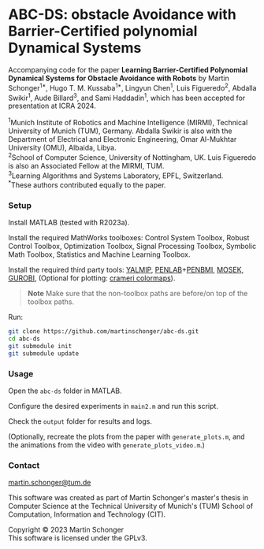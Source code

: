 # ABC-DS: obstacle Avoidance with Barrier-Certified polynomial Dynamical Systems

Accompanying code for the paper **Learning Barrier-Certified Polynomial Dynamical Systems for Obstacle Avoidance with Robots** by
Martin Schonger<sup>1*</sup>,
Hugo T. M. Kussaba<sup>1*</sup>,
Lingyun Chen<sup>1</sup>,
Luis Figueredo<sup>2</sup>,
Abdalla Swikir<sup>1</sup>, 
Aude Billard<sup>3</sup>,
and Sami Haddadin<sup>1</sup>, which has been accepted for presentation at ICRA 2024.

<sup>1</sup>Munich Institute of Robotics and Machine Intelligence (MIRMI), Technical University of Munich (TUM), Germany. Abdalla Swikir is also with the Department of Electrical and Electronic Engineering, Omar Al-Mukhtar University (OMU), Albaida, Libya.\
<sup>2</sup>School of Computer Science, University of Nottingham, UK. Luis Figueredo is also an Associated Fellow at the MIRMI, TUM.\
<sup>3</sup>Learning Algorithms and Systems Laboratory, EPFL, Switzerland.\
<sup>*</sup>These authors contributed equally to the paper.


### Setup
Install MATLAB (tested with R2023a).

Install the required MathWorks toolboxes:
Control System Toolbox,
Robust Control Toolbox,
Optimization Toolbox,
Signal Processing Toolbox,
Symbolic Math Toolbox,
Statistics and Machine Learning Toolbox.

Install the required third party tools:
[YALMIP](https://yalmip.github.io/),
[PENLAB](https://web.mat.bham.ac.uk/kocvara/penlab/)+[PENBMI](http://www.penopt.com/penbmi.html),
[MOSEK](https://www.mosek.com/),
[GUROBI](https://www.gurobi.com/),
(Optional for plotting: [crameri colormaps](https://de.mathworks.com/matlabcentral/fileexchange/68546-crameri-perceptually-uniform-scientific-colormaps)).

> **Note**
> Make sure that the non-toolbox paths are before/on top of the toolbox paths.

Run:
```bash
git clone https://github.com/martinschonger/abc-ds.git
cd abc-ds
git submodule init
git submodule update
```

### Usage
Open the `abc-ds` folder in MATLAB.

Configure the desired experiments in `main2.m` and run this script.

Check the `output` folder for results and logs.

(Optionally, recreate the plots from the paper with `generate_plots.m`, and the animations from the video with `generate_plots_video.m`.)


### Contact
martin.schonger@tum.de


This software was created as part of Martin Schonger's master's thesis in Computer Science at the Technical University of Munich's (TUM) School of Computation, Information and Technology (CIT).


Copyright © 2023 Martin Schonger  
This software is licensed under the GPLv3.
